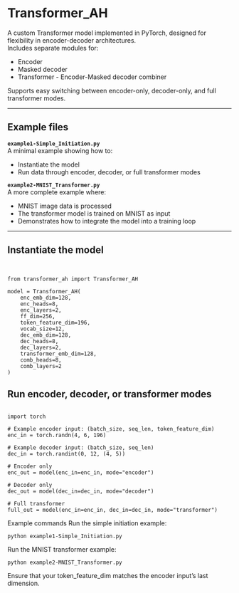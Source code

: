 # Transformer_AH

A custom Transformer model implemented in PyTorch, designed for flexibility in encoder-decoder architectures.  
Includes separate modules for:
- Encoder
- Masked decoder
- Transformer - Encoder-Masked decoder combiner

Supports easy switching between encoder-only, decoder-only, and full transformer modes.

---

## Example files

**`example1-Simple_Initiation.py`**  
A minimal example showing how to:
- Instantiate the model
- Run data through encoder, decoder, or full transformer modes

**`example2-MNIST_Transformer.py`**  
A more complete example where:
- MNIST image data is processed
- The transformer model is trained on MNIST as input
- Demonstrates how to integrate the model into a training loop

---

## Instantiate the model

```


from transformer_ah import Transformer_AH

model = Transformer_AH(
    enc_emb_dim=128,
    enc_heads=8,
    enc_layers=2,
    ff_dim=256,
    token_feature_dim=196,
    vocab_size=12,
    dec_emb_dim=128,
    dec_heads=8,
    dec_layers=2,
    transformer_emb_dim=128,
    comb_heads=8,
    comb_layers=2
)

```



## Run encoder, decoder, or transformer modes

```

import torch

# Example encoder input: (batch_size, seq_len, token_feature_dim)
enc_in = torch.randn(4, 6, 196)

# Example decoder input: (batch_size, seq_len)
dec_in = torch.randint(0, 12, (4, 5))

# Encoder only
enc_out = model(enc_in=enc_in, mode="encoder")

# Decoder only
dec_out = model(dec_in=dec_in, mode="decoder")

# Full transformer
full_out = model(enc_in=enc_in, dec_in=dec_in, mode="transformer")

```


Example commands
Run the simple initiation example:

```
python example1-Simple_Initiation.py
```

Run the MNIST transformer example:

```
python example2-MNIST_Transformer.py
```

Ensure that your token_feature_dim matches the encoder input’s last dimension. 
